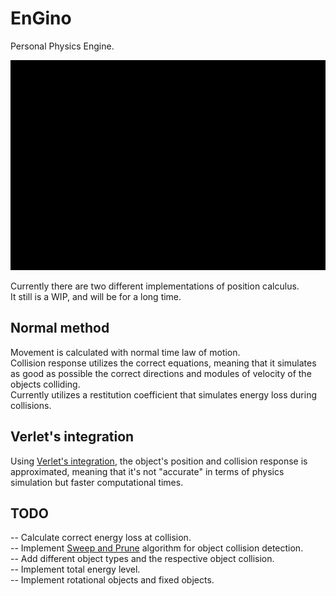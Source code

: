 # EnGino
Personal Physics Engine.

![Quick render](render_1.gif)

Currently there are two different implementations of position calculus.  
It still is a WIP, and will be for a long time.

## Normal method
Movement is calculated with normal time law of motion.  
Collision response utilizes the correct equations, meaning that it simulates as good as possible the correct directions and modules of velocity of the objects colliding.  
Currently utilizes a restitution coefficient that simulates energy loss during collisions.  


## Verlet's integration
Using [Verlet's integration](https://en.wikipedia.org/wiki/Verlet_integration), the object's position and collision response is approximated, meaning that it's not "accurate" in terms of physics simulation but faster computational times.  


## TODO
-- Calculate correct energy loss at collision.  
-- Implement [Sweep and Prune](https://en.wikipedia.org/wiki/Sweep_and_prune) algorithm for object collision detection.  
-- Add different object types and the respective object collision.  
-- Implement total energy level.  
-- Implement rotational objects and fixed objects.  
